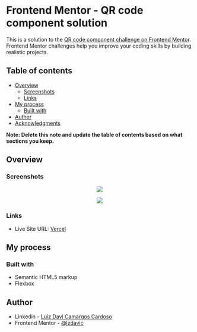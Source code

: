 # Frontend Mentor - QR code component solution

This is a solution to the [QR code component challenge on Frontend Mentor](https://www.frontendmentor.io/challenges/qr-code-component-iux_sIO_H). Frontend Mentor challenges help you improve your coding skills by building realistic projects. 

## Table of contents

- [Overview](#overview)
  - [Screenshots](#screenshots)
  - [Links](#links)
- [My process](#my-process)
  - [Built with](#built-with)
- [Author](#author)
- [Acknowledgments](#acknowledgments)

**Note: Delete this note and update the table of contents based on what sections you keep.**

## Overview

### Screenshots

<p align="center"><img src="https://i.imgur.com/KLtic6h.png"></p>
<p align="center"><img src="https://i.imgur.com/3KDmdI2.png"></p>

### Links

- Live Site URL: [Vercel](https://qrcode-card-lzdavic.vercel.app)

## My process

### Built with

- Semantic HTML5 markup
- Flexbox

## Author

- Linkedin - [Luiz Davi Camargos Cardoso](https://www.linkedin.com/in/luiz-davi-camargos-cardoso/)
- Frontend Mentor - [@lzdavic](https://www.frontendmentor.io/profile/lzdavic)
